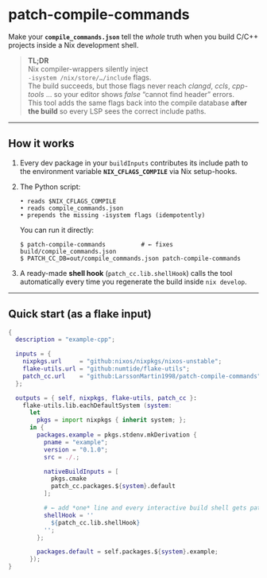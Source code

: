 # patch-compile-commands

Make your **`compile_commands.json`** tell the *whole* truth when you build
C/C++ projects inside a Nix development shell.

> **TL;DR**  
> Nix compiler-wrappers silently inject  
> `-isystem /nix/store/…/include` flags.  
> The build succeeds, but those flags never reach *clangd*, *ccls*, *cpp-tools*
> … so your editor shows *false* “cannot find header” errors.  
> This tool adds the same flags back into the compile database **after the
> build** so every LSP sees the correct include paths.

---

## How it works

1.  Every dev package in your `buildInputs` contributes its include path to the
    environment variable **`NIX_CFLAGS_COMPILE`** via Nix setup-hooks.

2.  The Python script:
    ```text
    • reads $NIX_CFLAGS_COMPILE
    • reads compile_commands.json
    • prepends the missing -isystem flags (idempotently)
    ```
    You can run it directly:

    ```console
    $ patch-compile-commands          # ← fixes build/compile_commands.json
    $ PATCH_CC_DB=out/compile_commands.json patch-compile-commands
    ```

3.  A ready-made **shell hook** (`patch_cc.lib.shellHook`) calls the tool
    automatically every time you regenerate the build inside `nix develop`.

---

## Quick start (as a flake input)

```nix
{
  description = "example-cpp";

  inputs = {
    nixpkgs.url     = "github:nixos/nixpkgs/nixos-unstable";
    flake-utils.url = "github:numtide/flake-utils";
    patch_cc.url    = "github:LarssonMartin1998/patch-compile-commands";
  };

  outputs = { self, nixpkgs, flake-utils, patch_cc }:
    flake-utils.lib.eachDefaultSystem (system:
      let
        pkgs = import nixpkgs { inherit system; };
      in {
        packages.example = pkgs.stdenv.mkDerivation {
          pname = "example";
          version = "0.1.0";
          src = ./.;

          nativeBuildInputs = [
            pkgs.cmake
            patch_cc.packages.${system}.default
          ];

          # ← add *one* line and every interactive build shell gets patched
          shellHook = ''
            ${patch_cc.lib.shellHook}
          '';
        };

        packages.default = self.packages.${system}.example;
      });
}
```
